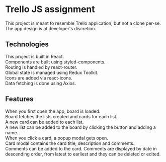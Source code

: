 # Trello JS assignment

This project is meant to resemble Trello application, but not a clone per-se. The app design is at developer's discretion.

## Technologies

This project is built in React.  
Components are built using styled-components.  
Routing is handled by react-router.  
Global state is managed using Redux Toolkit.  
Icons are added via react-icons.  
Data fetching is done using Axios.  

## Features

When you first open the app, board is loaded.  
Board fetches the lists created and cards for each list.  
A new card can be added to each list.  
A new list can be added to the board by clicking the button and adding a name.  
When you click a card, a popup modal gets open.  
Card modal contains the card title, description and comments.  
Comments can be added to the card. 
Comments are displayed by date in descending order, from latest to earliest and they can be deleted or edited.  